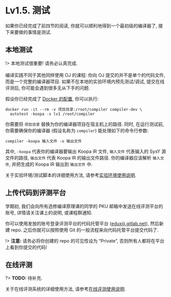 # Lv1.5. 测试

如果你已经完成了前四节的阅读, 你就可以顺利地得到一个最初级的编译器了, 接下来要做的事情是测试.

## 本地测试

!> 本地测试很重要! 请务必认真完成.
<br><br>
编译实践不同于其他同样使用 OJ 的课程: 你向 OJ 提交的并不是单个的代码文件, 而是一个完整的编译器项目. 如果不在本地的实验环境内预先测试/调试, 提交在线评测后, 你可能会遇到很多无从下手的问题.

假设你已经完成了 [Docker 的配置](/lv0-env-config/docker), 你可以执行:

```
docker run -it --rm -v 项目目录:/root/compiler compiler-dev \
  autotest -koopa -s lv1 /root/compiler
```

你需要将 `项目目录` 替换为你的编译器项目在宿主机上的路径. 同时, 在运行测试前, 你需要确保你的编译器 (假设名称为 `compiler`) 能处理如下的命令行参数:

```
compiler -koopa 输入文件 -o 输出文件
```

其中, `-koopa` 代表你的编译器要输出 Koopa IR 文件, `输入文件` 代表输入的 SysY 源文件的路径, `输出文件` 代表 Koopa IR 的输出文件路径. 你的编译器应该解析 `输入文件`, 并把生成的 Koopa IR 输出到 `输出文件` 中.

关于实验环境/测试脚本的详细使用方法, 请参考[实验环境使用说明](/misc-app-ref/environment).

## 上传代码到评测平台

学期初, 我们会向所有选修编译原理课的同学的 PKU 邮箱中发送在线评测平台的账号, 详情请关注课上的说明, 或课程群通知.

你可以使用发放的账号登录评测平台的代码托管平台 ([eduxiji.gitlab.net](https://gitlab.eduxiji.net)), 然后新建 repo. 之后你就可以按照使用 Git 的一般流程来向代码托管平台提交代码了.

!> **注意:** 请务必将你创建的 repo 的可见性设为 “Private”, 否则所有人都将在平台上看到你提交的代码!

## 在线评测

?> **TODO:** 待补充.

关于在线评测系统的详细使用方法, 请参考[在线评测使用说明](/misc-app-ref/oj).
